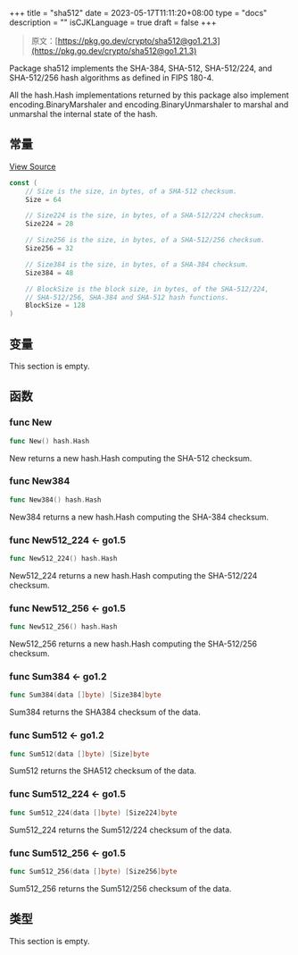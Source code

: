+++
title = "sha512"
date = 2023-05-17T11:11:20+08:00
type = "docs"
description = ""
isCJKLanguage = true
draft = false
+++
> 原文：[https://pkg.go.dev/crypto/sha512@go1.21.3](https://pkg.go.dev/crypto/sha512@go1.21.3)

Package sha512 implements the SHA-384, SHA-512, SHA-512/224, and SHA-512/256 hash algorithms as defined in FIPS 180-4.

All the hash.Hash implementations returned by this package also implement encoding.BinaryMarshaler and encoding.BinaryUnmarshaler to marshal and unmarshal the internal state of the hash.

## 常量 

[View Source](https://cs.opensource.google/go/go/+/go1.20.1:src/crypto/sha512/sha512.go;l=28)

``` go
const (
	// Size is the size, in bytes, of a SHA-512 checksum.
	Size = 64

	// Size224 is the size, in bytes, of a SHA-512/224 checksum.
	Size224 = 28

	// Size256 is the size, in bytes, of a SHA-512/256 checksum.
	Size256 = 32

	// Size384 is the size, in bytes, of a SHA-384 checksum.
	Size384 = 48

	// BlockSize is the block size, in bytes, of the SHA-512/224,
	// SHA-512/256, SHA-384 and SHA-512 hash functions.
	BlockSize = 128
)
```

## 变量

This section is empty.

## 函数

### func New 

``` go
func New() hash.Hash
```

New returns a new hash.Hash computing the SHA-512 checksum.

### func New384 

``` go
func New384() hash.Hash
```

New384 returns a new hash.Hash computing the SHA-384 checksum.

### func New512_224  <- go1.5

``` go
func New512_224() hash.Hash
```

New512_224 returns a new hash.Hash computing the SHA-512/224 checksum.

### func New512_256  <- go1.5

``` go
func New512_256() hash.Hash
```

New512_256 returns a new hash.Hash computing the SHA-512/256 checksum.

### func Sum384  <- go1.2

``` go
func Sum384(data []byte) [Size384]byte
```

Sum384 returns the SHA384 checksum of the data.

### func Sum512  <- go1.2

``` go
func Sum512(data []byte) [Size]byte
```

Sum512 returns the SHA512 checksum of the data.

### func Sum512_224  <- go1.5

``` go
func Sum512_224(data []byte) [Size224]byte
```

Sum512_224 returns the Sum512/224 checksum of the data.

### func Sum512_256  <- go1.5

``` go
func Sum512_256(data []byte) [Size256]byte
```

Sum512_256 returns the Sum512/256 checksum of the data.

## 类型

This section is empty.